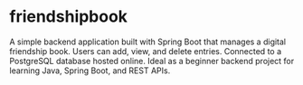 # friendshipbook
A simple backend application built with Spring Boot that manages a digital friendship book. Users can add, view, and delete entries. Connected to a PostgreSQL database hosted online. Ideal as a beginner backend project for learning Java, Spring Boot, and REST APIs.

